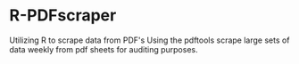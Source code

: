 # R-PDFscraper
Utilizing R to scrape data from PDF's
Using the pdftools scrape large sets of data weekly from pdf sheets for auditing purposes.
